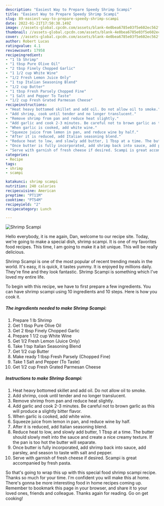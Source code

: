 ```yaml
---
description: "Easiest Way to Prepare Speedy Shrimp Scampi"
title: "Easiest Way to Prepare Speedy Shrimp Scampi"
slug: 89-easiest-way-to-prepare-speedy-shrimp-scampi
date: 2022-01-21T17:50:38.149Z
image: //assets-global.cpcdn.com/assets/blank-4e0bea6785e03f5e602ec562f230caae08da540cada707380b4fe1bbebba43da.png
thumbnail: //assets-global.cpcdn.com/assets/blank-4e0bea6785e03f5e602ec562f230caae08da540cada707380b4fe1bbebba43da.png
cover: //assets-global.cpcdn.com/assets/blank-4e0bea6785e03f5e602ec562f230caae08da540cada707380b4fe1bbebba43da.png
author: Robert Lucas
ratingvalue: 4.1
reviewcount: 17958
recipeingredient:
- "1 lb Shrimp"
- "1 tbsp Pure Olive Oil"
- "2 tbsp Finely Chopped Garlic"
- "1 1/2 cup White Wine"
- "1/2 Fresh Lemon Juice Only"
- "1 tsp Italian Seasoning Blend"
- "1/2 cup Butter"
- "1 tbsp Fresh Parsely Chopped Fine"
- "1 Salt and Pepper To Taste"
- "1/2 cup Fresh Grated Parmesan Cheese"
recipeinstructions:
- "Heat heavy bottomed skillet and add oil. Do not allow oil to smoke."
- "Add shrimp, cook until tender and no longer translucent."
- "Remove shrimp from pan and reduce heat slightly."
- "Add garlic and cook 2-3 minutes. Be careful not to brown garlic as this will produce a slightly bitter flavor."
- "When garlic is cooked, add white wine."
- "Squeeze juice from lemon in pan, and reduce wine by half."
- "After it is reduced, add Italian seasoning blend."
- "Reduce heat to low, and slowly add butter, 1 Tbsp at a time. The butter should slowly melt into the sauce and create a nice creamy texture. If the pan is too hot the butter will separate."
- "Once butter is fully incorporated, add shrimp back into sauce, add parsley, and season to taste with salt and pepper."
- "Serve with garnish of fresh cheese if desired. Scampi is great accompanied by fresh pasta."
categories:
- Recipe
tags:
- shrimp
- scampi

katakunci: shrimp scampi 
nutrition: 240 calories
recipecuisine: American
preptime: "PT11M"
cooktime: "PT54M"
recipeyield: "2"
recipecategory: Lunch

---
```



![Shrimp Scampi](//assets-global.cpcdn.com/assets/blank-4e0bea6785e03f5e602ec562f230caae08da540cada707380b4fe1bbebba43da.png)

Hello everybody, it is me again, Dan, welcome to our recipe site. Today, we're going to make a special dish, shrimp scampi. It is one of my favorites food recipes. This time, I am going to make it a bit unique. This will be really delicious.

Shrimp Scampi is one of the most popular of recent trending meals in the world. It's easy, it is quick, it tastes yummy. It is enjoyed by millions daily. They're fine and they look fantastic. Shrimp Scampi is something which I've loved my entire life.




To begin with this recipe, we have to first prepare a few ingredients. You can have shrimp scampi using 10 ingredients and 10 steps. Here is how you cook it.

<!--inarticleads1-->

##### The ingredients needed to make Shrimp Scampi:

1. Prepare 1 lb Shrimp
1. Get 1 tbsp Pure Olive Oil
1. Get 2 tbsp Finely Chopped Garlic
1. Prepare 1 1/2 cup White Wine
1. Get 1/2 Fresh Lemon (Juice Only)
1. Take 1 tsp Italian Seasoning Blend
1. Get 1/2 cup Butter
1. Make ready 1 tbsp Fresh Parsely (Chopped Fine)
1. Take 1 Salt and Pepper (To Taste)
1. Get 1/2 cup Fresh Grated Parmesan Cheese




<!--inarticleads2-->

##### Instructions to make Shrimp Scampi:

1. Heat heavy bottomed skillet and add oil. Do not allow oil to smoke.
1. Add shrimp, cook until tender and no longer translucent.
1. Remove shrimp from pan and reduce heat slightly.
1. Add garlic and cook 2-3 minutes. Be careful not to brown garlic as this will produce a slightly bitter flavor.
1. When garlic is cooked, add white wine.
1. Squeeze juice from lemon in pan, and reduce wine by half.
1. After it is reduced, add Italian seasoning blend.
1. Reduce heat to low, and slowly add butter, 1 Tbsp at a time. The butter should slowly melt into the sauce and create a nice creamy texture. If the pan is too hot the butter will separate.
1. Once butter is fully incorporated, add shrimp back into sauce, add parsley, and season to taste with salt and pepper.
1. Serve with garnish of fresh cheese if desired. Scampi is great accompanied by fresh pasta.




So that's going to wrap this up with this special food shrimp scampi recipe. Thanks so much for your time. I'm confident you will make this at home. There's gonna be more interesting food in home recipes coming up. Remember to bookmark this page in your browser, and share it to your loved ones, friends and colleague. Thanks again for reading. Go on get cooking!
